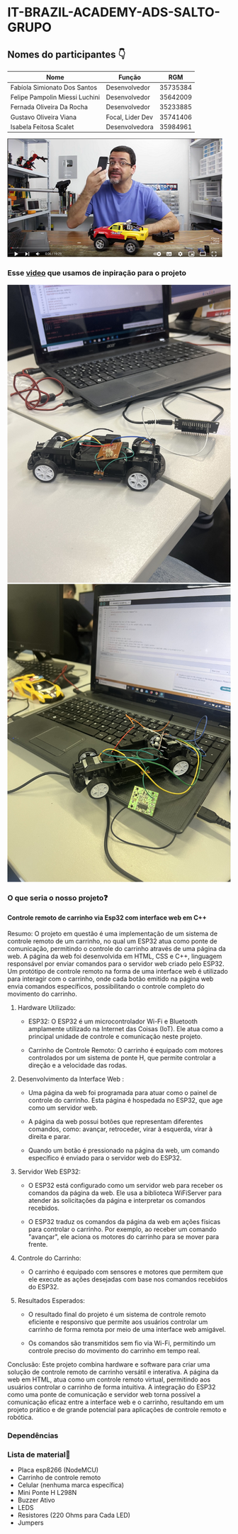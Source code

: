 # IT-BRAZIL-ACADEMY-ADS-SALTO-GRUPO

## Nomes do participantes 👇

| Nome            | Função             | RGM            | 
|-----------------|--------------------|----------------|
| Fabíola Simionato Dos Santos | Desenvolvedor | 35735384 |
| Felipe Pampolin Miessi Luchini | Desenvolvedor | 35642009 |
| Fernada Oliveira Da Rocha | Desenvolvedor | 35233885 |
| Gustavo Oliveira Viana | Focal, Lider Dev | 35741406 |
| Isabela Feitosa Scalet | Desenvolvedora | 35984961 |


<!-- imagem para mostrar a base do projeto  -->
![Imagem de projeto base](assetsREADME/PrintVideo.png)
### Esse [video](https://www.youtube.com/watch?v=WWSqJVakfVY) que usamos de inpiração para o projeto


![Imagem do dia 10/10](assetsREADME/101023.jpg)
![Imagem do dia 17/10](assetsREADME/171023.jpg)

### O que seria o nosso projeto❓  

#### Controle remoto de carrinho via Esp32 com interface web em C++

Resumo: O projeto em questão é uma implementação de um sistema de controle remoto de um carrinho, no qual um ESP32 atua como ponte de comunicação, permitindo o controle do carrinho através de uma página da web. A página da web foi desenvolvida em HTML, CSS e C++, linguagem responsável por enviar comandos para o servidor web criado pelo ESP32. Um protótipo de controle remoto na forma de uma interface web é utilizado para interagir com o carrinho, onde cada botão emitido na página web envia comandos específicos, possibilitando o controle completo do movimento do carrinho.

1. Hardware Utilizado:

   - ESP32: O ESP32 é um microcontrolador Wi-Fi e Bluetooth amplamente utilizado na Internet das Coisas (IoT). Ele atua como a principal unidade de controle e comunicação neste projeto.
   
   - Carrinho de Controle Remoto: O carrinho é equipado com motores controlados por um sistema de ponte H, que permite controlar a direção e a velocidade das rodas.

2. Desenvolvimento da Interface Web :

   - Uma página da web foi programada para atuar como o painel de controle do carrinho. Esta página é hospedada no ESP32, que age como um servidor web.

   - A página da web possui botões que representam diferentes comandos, como: avançar, retroceder, virar à esquerda, virar à direita e parar.

   - Quando um botão é pressionado na página da web, um comando específico é enviado para o servidor web do ESP32.

3. Servidor Web ESP32:

   - O ESP32 está configurado como um servidor web para receber os comandos da página da web. Ele usa a biblioteca WiFiServer para atender às solicitações da página e interpretar os comandos recebidos.

   - O ESP32 traduz os comandos da página da web em ações físicas para controlar o carrinho. Por exemplo, ao receber um comando "avançar", ele aciona os motores do carrinho para se mover para frente.

4. Controle do Carrinho:

   - O carrinho é equipado com sensores e motores que permitem que ele execute as ações desejadas com base nos comandos recebidos do ESP32.

5. Resultados Esperados:

   - O resultado final do projeto é um sistema de controle remoto eficiente e responsivo que permite aos usuários controlar um carrinho de forma remota por meio de uma interface web amigável.

   - Os comandos são transmitidos sem fio via Wi-Fi, permitindo um controle preciso do movimento do carrinho em tempo real.

Conclusão: Este projeto combina hardware e software para criar uma solução de controle remoto de carrinho versátil e interativa. A página da web em HTML, atua como um controle remoto virtual, permitindo aos usuários controlar o carrinho de forma intuitiva. A integração do ESP32 como uma ponte de comunicação e servidor web torna possível a comunicação eficaz entre a interface web e o carrinho, resultando em um projeto prático e de grande potencial para aplicações de controle remoto e robótica.



### Dependências  


### Lista de material📖
- Placa esp8266 (NodeMCU)
- Carrinho de controle remoto 
- Celular (nenhuma marca específica) 
- Mini Ponte H L298N
- Buzzer Ativo
- LEDS 
- Resistores (220 Ohms para Cada LED)
- Jumpers



